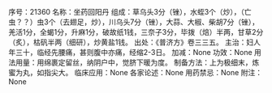 序号：21360
名称：坐药回阳丹
组成：草乌头3分（锉），水蛭3个（炒），（亡虫？？）虫3个（去翅足，炒），川乌头7分（锉），大蒜、大椒、柴胡7分（锉），羌活1分，全蝎1分，升麻1分，破故纸1钱，三奈子3分，毕拨（焙）半两，甘草2分（炙），枯矾半两（细研），炒黄盐1钱。
出处：《普济方》卷三三五。
主治：妇人年三十，临经先腰痛，甚则腹中亦痛，经缩2-3日。
加减：None
功效：None
用法用量：用绵裹定留丝，纳阴户中，觉脐下暖为度。
制备方法：上为极细末，炼蜜为丸，如指尖大。
临床应用：None
各家论述：None
用药禁忌：None
附注：None

